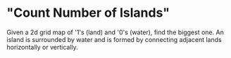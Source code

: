 # "Count Number of Islands"
                 
Given a 2d grid map of '1's (land) and '0's (water), find the biggest one. An island is surrounded by water and is formed by connecting adjacent lands horizontally or vertically.
           
